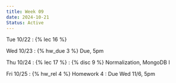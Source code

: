 ```yaml
---
title: Week 09
date: 2024-10-21
Status: Active
---
```


Tue 10/22
: {% lec 16 %}

Wed 10/23
: {% hw_due 3 %} Due, 5pm

Thu 10/24
: {% lec 17 %}
: {% disc 9 %} Normalization, MongoDB I

Fri 10/25
: {% hw_rel 4 %} Homework 4
  : Due Wed 11/6, 5pm
